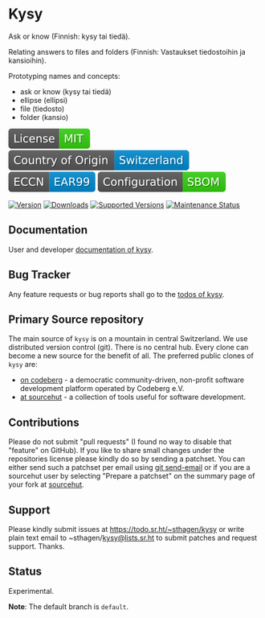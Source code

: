 # Kysy

Ask or know (Finnish: kysy tai tiedä).

Relating answers to files and folders (Finnish: Vastaukset tiedostoihin ja kansioihin).

Prototyping names and concepts:

* ask or know (kysy tai tiedä)
* ellipse (ellipsi)
* file (tiedosto)
* folder (kansio)

[![License](docs/badges/license-spdx-mit.svg)](https://git.sr.ht/~sthagen/kysy/tree/default/item/LICENSE)
[![Country of Origin](docs/badges/country-of-origin-name-switzerland-neutral.svg)](https://git.sr.ht/~sthagen/kysy/tree/default/item/COUNTRY-OF-ORIGIN)
[![Export Classification Control Number (ECCN)](docs/badges/export-control-classification-number_eccn-ear99-neutral.svg)](https://git.sr.ht/~sthagen/kysy/tree/default/item/EXPORT-CONTROL-CLASSIFICATION-NUMBER)
[![Configuration](docs/badges/configuration-sbom.svg)](https://git.sr.ht/~sthagen/kysy/tree/default/item/docs/third-party/README.md)

[![Version](https://img.shields.io/pypi/v/kysy.svg?style=flat)](https://pypi.python.org/pypi/kysy/)
[![Downloads](https://static.pepy.tech/badge/kysy/month)](https://pepy.tech/project/kysy)
[![Supported Versions](https://img.shields.io/pypi/pyversions/kysy.svg?style=flat)](https://pypi.python.org/pypi/kysy/)
[![Maintenance Status](https://img.shields.io/github/commit-activity/y/sthagen/kysy.svg?style=flat)](https://git.sr.ht/~sthagen/kysy/log)

## Documentation

User and developer [documentation of kysy](https://codes.dilettant.life/docs/kysy).

## Bug Tracker

Any feature requests or bug reports shall go to the [todos of kysy](https://todo.sr.ht/~sthagen/kysy).

## Primary Source repository

The main source of `kysy` is on a mountain in central Switzerland.
We use distributed version control (git).
There is no central hub.
Every clone can become a new source for the benefit of all.
The preferred public clones of `kysy` are:

* [on codeberg](https://codeberg.org/sthagen/kysy) - a democratic community-driven, non-profit software development platform operated by Codeberg e.V.
* [at sourcehut](https://git.sr.ht/~sthagen/kysy) - a collection of tools useful for software development.

## Contributions

Please do not submit "pull requests" (I found no way to disable that "feature" on GitHub).
If you like to share small changes under the repositories license please kindly do so by sending a patchset.
You can either send such a patchset per email using [git send-email](https://git-send-email.io) or 
if you are a sourcehut user by selecting "Prepare a patchset" on the summary page of your fork at [sourcehut](https://git.sr.ht/).

## Support

Please kindly submit issues at https://todo.sr.ht/~sthagen/kysy or write plain text email to ~sthagen/kysy@lists.sr.ht to submit patches and request support. Thanks.

## Status

Experimental.

**Note**: The default branch is `default`.
